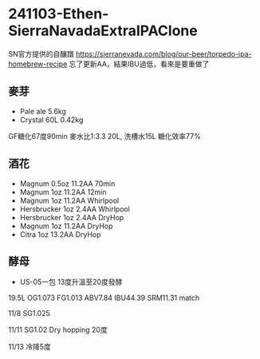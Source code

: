 # 241103-Ethen-SierraNavadaExtraIPAClone

SN官方提供的自釀譜 https://sierranevada.com/blog/our-beer/torpedo-ipa-homebrew-recipe
忘了更新AA，結果IBU過低，看來是要重做了

## 麥芽
* Pale ale 5.6kg
* Crystal 60L 0.42kg

GF糖化67度90min 麥水比1:3.3 20L, 洗槽水15L 糖化效率77%

## 酒花
* Magnum 0.5oz 11.2AA  70min 
* Magnum 1oz 11.2AA 12min
* Magnum 1oz 11.2AA Whirlpool
* Hersbrucker 1oz 2.4AA  Whirlpool
* Hersbrucker 1oz 2.4AA DryHop
* Magnum 1oz 11.2AA DryHop
* Citra 1oz 13.2AA  DryHop

## 酵母
- US-05一包 13度升溫至20度發酵

19.5L OG1.073 FG1.013 ABV7.84 IBU44.39 SRM11.31 match

11/8 SG1.025

11/11 SG1.02 Dry hopping 20度

11/13 冷降5度

